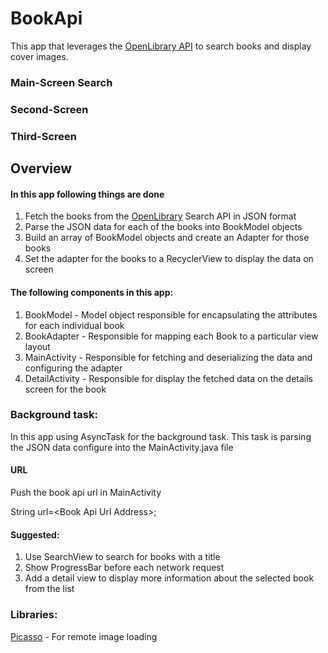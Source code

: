 # BookApi
This app that leverages the [OpenLibrary API](https://developers.google.com/apis-explorer) to search books and display cover images.

### Main-Screen Search


### Second-Screen


### Third-Screen


## Overview
#### In this app following things are done
1. Fetch the books from the [OpenLibrary](https://developers.google.com/apis-explorer) Search API in JSON format
2. Parse the JSON data for each of the books into BookModel objects
3. Build an array of BookModel objects and create an Adapter for those books
4. Set the adapter for the books to a RecyclerView to display the data on screen
#### The following components in this app:
1. BookModel - Model object responsible for encapsulating the attributes for each individual book
2. BookAdapter - Responsible for mapping each Book to a particular view layout
3. MainActivity - Responsible for fetching and deserializing the data and configuring the adapter
4. DetailActivity - Responsible for display the fetched data on the details screen for the book

### Background task:
In this app using AsyncTask for the background task. This task is parsing the JSON data configure into
   the MainActivity.java file

#### URL
Push the book api url in MainActivity
  
  String url=&lt;Book Api Url Address&gt;;
  
#### Suggested:

1. Use SearchView to search for books with a title
2. Show ProgressBar before each network request
3. Add a detail view to display more information about the selected book from the list

### Libraries:

[Picasso](https://square.github.io/picasso) - For remote image loading

